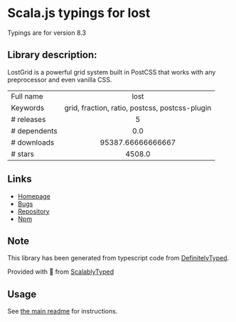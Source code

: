 
# Scala.js typings for lost

Typings are for version 8.3

## Library description:
LostGrid is a powerful grid system built in PostCSS that works with any preprocessor and even vanilla CSS.

|                    |                 |
| ------------------ | :-------------: |
| Full name          | lost |
| Keywords           | grid, fraction, ratio, postcss, postcss-plugin |
| # releases         | 5 |
| # dependents       | 0.0 |
| # downloads        | 95387.66666666667 |
| # stars            | 4508.0 |

## Links
- [Homepage](http://lostgrid.org)
- [Bugs](https://github.com/peterramsing/lost/issues)
- [Repository](https://github.com/peterramsing/lost)
- [Npm](https://www.npmjs.com/package/lost)
    


## Note
This library has been generated from typescript code from [DefinitelyTyped](https://definitelytyped.org).

Provided with :purple_heart: from [ScalablyTyped](https://github.com/oyvindberg/ScalablyTyped)

## Usage
See [the main readme](../../readme.md) for instructions.


